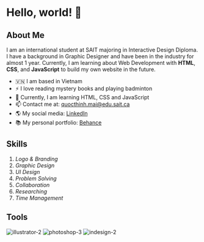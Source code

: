 # Hello, world! 👋

##  About Me
I am an international student at SAIT majoring in Interactive Design Diploma. I have a background in Graphic Designer and have been in the industry for almost 1 year. Currently, I am learning about Web Development with **HTML**, **CSS**, and **JavaScript** to build my own website in the future.

- 🇻🇳 I am based in Vietnam
- ⚡ I love reading mystery books and playing badminton
- 🌱 Currently, I am learning HTML, CSS and JavaScript
- 📫 Contact me at: quocthinh.mai@edu.sait.ca
- 🌎 My social media: [LinkedIn](https://www.linkedin.com/in/quoc-thinh-mai-507178160/)
- 📚 My personal portfolio: [Behance](https://www.behance.net/maikevin)

## Skills
1. *Logo & Branding*
2. *Graphic Design*
3. *UI Design*
4. *Problem Solving*
5. *Collaboration*
6. *Researching*
7. *Time Management*

## Tools
![illustrator-2](https://github.com/user-attachments/assets/2917d09d-da26-47d8-8d57-6fc2645596b4)
![photoshop-3](https://github.com/user-attachments/assets/81c518c0-16ac-421c-857d-63cd8955b62f)
![indesign-2](https://github.com/user-attachments/assets/bd1fe7fb-6b5e-42ca-ac8f-16d0be93fe97)